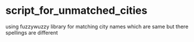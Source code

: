 # script_for_unmatched_cities
using fuzzywuzzy library for matching city names which are same but there spellings are different
